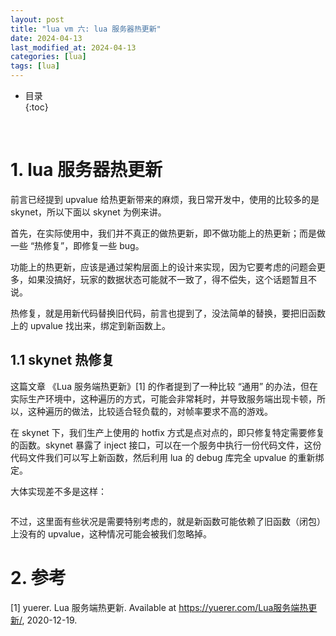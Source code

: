 ```yaml
---
layout: post
title: "lua vm 六: lua 服务器热更新"
date: 2024-04-13
last_modified_at: 2024-04-13
categories: [lua]
tags: [lua]
---
```


* 目录  
{:toc}
<br/>



# 1. lua 服务器热更新

前言已经提到 upvalue 给热更新带来的麻烦，我日常开发中，使用的比较多的是 skynet，所以下面以 skynet 为例来讲。   

首先，在实际使用中，我们并不真正的做热更新，即不做功能上的热更新；而是做一些 “热修复”，即修复一些 bug。  

功能上的热更新，应该是通过架构层面上的设计来实现，因为它要考虑的问题会更多，如果没搞好，玩家的数据状态可能就不一致了，得不偿失，这个话题暂且不说。   

热修复，就是用新代码替换旧代码，前言也提到了，没法简单的替换，要把旧函数上的 upvalue 找出来，绑定到新函数上。   

## 1.1 skynet 热修复   

这篇文章 《Lua 服务端热更新》[1] 的作者提到了一种比较 “通用” 的办法，但在实际生产环境中，这种遍历的方式，可能会非常耗时，并导致服务端出现卡顿，所以，这种遍历的做法，比较适合轻负载的，对帧率要求不高的游戏。    

在 skynet 下，我们生产上使用的 hotfix 方式是点对点的，即只修复特定需要修复的函数。skynet 暴露了 inject 接口，可以在一个服务中执行一份代码文件，这份代码文件我们可以写上新函数，然后利用 lua 的 debug 库完全 upvalue 的重新绑定。  

大体实现差不多是这样：  

```lua

```

不过，这里面有些状况是需要特别考虑的，就是新函数可能依赖了旧函数（闭包）上没有的 upvalue，这种情况可能会被我们忽略掉。  


# 2. 参考

[1] yuerer. Lua 服务端热更新. Available at https://yuerer.com/Lua服务端热更新/, 2020-12-19.     